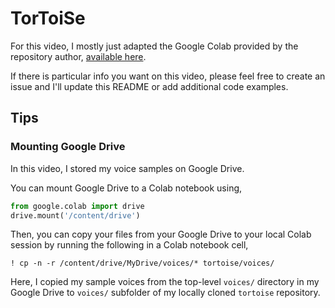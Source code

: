 # TorToiSe

For this video, I mostly just adapted the Google Colab provided by the repository author, [available here](https://colab.research.google.com/github/neonbjb/tortoise-tts/blob/main/tortoise_tts.ipynb).

If there is particular info you want on this video, please feel free to create an issue and I'll update this README or add additional code examples.

## Tips

### Mounting Google Drive
In this video, I stored my voice samples on Google Drive.

You can mount Google Drive to a Colab notebook using,
```python
from google.colab import drive
drive.mount('/content/drive')
```

Then, you can copy your files from your Google Drive to your local Colab session by running the following in a Colab notebook cell,

```
! cp -n -r /content/drive/MyDrive/voices/* tortoise/voices/
```

Here, I copied my sample voices from the top-level `voices/` directory in my Google Drive to `voices/` subfolder of my locally cloned `tortoise` repository.
